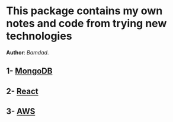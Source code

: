 # This package contains my own notes and code from trying new technologies

**Author**: *Bamdad*.


## 1- [MongoDB](https://github.com/bamzy/Handsons/blob/master/MongoDB/README.MD)
## 2- [React](https://github.com/bamzy/Handsons/blob/master/React/README.MD)
## 3- [AWS](https://github.com/bamzy/Handsons/blob/master/AWS/README.MD)
